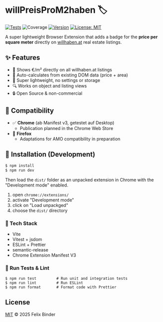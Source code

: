 # willPreisProM2haben 🏷️

[![Tests](https://github.com/Felix-Binder/willPreisProM2haben/actions/workflows/test.yml/badge.svg)](https://github.com/Felix-Binder/willPreisProM2haben/actions)
![Coverage](https://img.shields.io/badge/coverage-100%25-brightgreen)
[![Version](https://img.shields.io/github/package-json/v/Felix-Binder/willPreisProM2haben)](package.json)
[![License: MIT](https://img.shields.io/badge/license-MIT-yellow.svg)](LICENSE)

A super lightweight Browser Extension that adds a badge for the **price per square meter** directly on [willhaben.at](https://www.willhaben.at) real estate listings.

## ✨ Features

- 🏡 Shows €/m² directly on all willhaben.at listings
- 🧠 Auto-calculates from existing DOM data (price + area)
- 🧼 Super lightweight, no settings or storage
- 🔍 Works on object and listing views
- 🔒 Open Source & non-commercial

## 🧩 Compatibility

- ✅ **Chrome** (ab Manifest v3, getestet auf Desktop)
  - Publication planned in the Chrome Web Store
- 🦊 **Firefox** 
  - Adaptations for AMO compatibility in preparation

## 🚀 Installation (Development)

```bash
$ npm install
$ npm run dev
```

Then load the `dist/` folder as an unpacked extension in Chrome with the "Development mode" enabled.

1. open `chrome://extensions/`
2. activate "Development mode"
3. click on "Load unpackged"
4. choose the `dist/` directory

### 🧰 Tech Stack

- Vite
- Vitest + jsdom
- ESLint + Prettier
- semantic-release
- Chrome Extension Manifest V3

### 🧪 Run Tests & Lint
```
$ npm run test         # Run unit and integration tests
$ npm run lint         # Run ESLint
$ npm run format       # Format code with Prettier
```

## License
[MIT](./LICENSE) © 2025 Felix Binder
